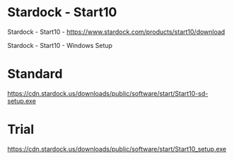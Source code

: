 # Stardock - Start10
Stardock - Start10 - https://www.stardock.com/products/start10/download

Stardock - Start10 - Windows Setup

# Standard
https://cdn.stardock.us/downloads/public/software/start/Start10-sd-setup.exe

# Trial
https://cdn.stardock.us/downloads/public/software/start/Start10_setup.exe
